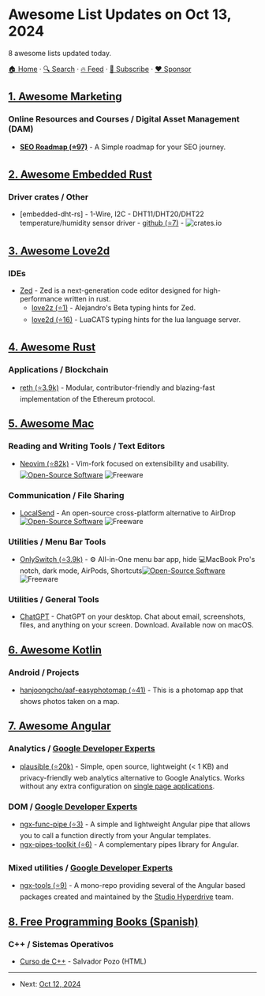 # Awesome List Updates on Oct 13, 2024

8 awesome lists updated today.

[🏠 Home](/README.md) · [🔍 Search](https://www.trackawesomelist.com/search/) · [🔥 Feed](https://www.trackawesomelist.com/rss.xml) · [📮 Subscribe](https://trackawesomelist.us17.list-manage.com/subscribe?u=d2f0117aa829c83a63ec63c2f&id=36a103854c) · [❤️  Sponsor](https://github.com/sponsors/theowenyoung)



## [1. Awesome Marketing](/content/marketingtoolslist/awesome-marketing/README.md)

### Online Resources and Courses / Digital Asset Management (DAM)

*   **[SEO Roadmap (⭐97)](https://github.com/seoroadmap/seo-roadmap)** - A Simple roadmap for your SEO journey.

## [2. Awesome Embedded Rust](/content/rust-embedded/awesome-embedded-rust/README.md)

### Driver crates / Other

*   \[embedded-dht-rs] - 1-Wire, I2C - DHT11/DHT20/DHT22 temperature/humidity sensor driver - [github (⭐7)](https://github.com/rust-dd/embedded-dht-rs) - ![crates.io](https://img.shields.io/crates/v/embedded-dht-rs.svg)

## [3. Awesome Love2d](/content/love2d-community/awesome-love2d/README.md)

### IDEs

*   [Zed](https://zed.dev) - Zed is a next-generation code editor designed for high-performance written in rust.
    *   [love2z (⭐1)](https://github.com/alejandro-alzate/love2z) - Alejandro's Beta typing hints for Zed.
    *   [love2d (⭐16)](https://github.com/LuaCATS/love2d) - LuaCATS typing hints for the lua language server.

## [4. Awesome Rust](/content/rust-unofficial/awesome-rust/README.md)

### Applications / Blockchain

*   [reth (⭐3.9k)](https://github.com/paradigmxyz/reth) - Modular, contributor-friendly and blazing-fast implementation of the Ethereum protocol.

## [5. Awesome Mac](/content/jaywcjlove/awesome-mac/README.md)

### Reading and Writing Tools / Text Editors

*   [Neovim (⭐82k)](https://github.com/neovim/neovim) - Vim-fork focused on extensibility and usability. [![Open-Source Software](https://jaywcjlove.github.io/sb/ico/min-oss.svg "Open Source Software")](https://github.com/neovim/neovim) ![Freeware](https://jaywcjlove.github.io/sb/ico/min-free.svg "Freeware")

### Communication / File Sharing

*   [LocalSend](https://localsend.org/) -  An open-source cross-platform alternative to AirDrop [![Open-Source Software](https://jaywcjlove.github.io/sb/ico/min-oss.svg "Open Source Software")](https://github.com/localsend/localsend) ![Freeware](https://jaywcjlove.github.io/sb/ico/min-free.svg "Freeware")

### Utilities / Menu Bar Tools

*   [OnlySwitch (⭐3.9k)](https://github.com/jacklandrin/OnlySwitch) - ⚙️ All-in-One menu bar app, hide 💻MacBook Pro's notch, dark mode, AirPods, Shortcuts[![Open-Source Software](https://jaywcjlove.github.io/sb/ico/min-oss.svg "Open Source Software")](https://github.com/jacklandrin/OnlySwitch) ![Freeware](https://jaywcjlove.github.io/sb/ico/min-free.svg "Freeware")

### Utilities / General Tools

*   [ChatGPT](https://openai.com/chatgpt/mac/) - ChatGPT on your desktop. Chat about email, screenshots, files, and anything on your screen. Download. Available now on macOS.

## [6. Awesome Kotlin](/content/KotlinBy/awesome-kotlin/README.md)

### Android / Projects

*   [hanjoongcho/aaf-easyphotomap (⭐41)](https://github.com/hanjoongcho/aaf-easyphotomap) - This is a photomap app that shows photos taken on a map.

## [7. Awesome Angular](/content/PatrickJS/awesome-angular/README.md)

### Analytics / [Google Developer Experts](https://developers.google.com/experts/all/technology/web-technologies)

*   [plausible (⭐20k)](https://github.com/plausible/analytics) - Simple, open source, lightweight (< 1 KB) and privacy-friendly web analytics alternative to Google Analytics. Works without any extra configuration on [single page applications](https://plausible.io/docs/spa-support).

### DOM / [Google Developer Experts](https://developers.google.com/experts/all/technology/web-technologies)

*   [ngx-func-pipe (⭐3)](https://github.com/ko1ebayev/ngx-func-pipe) - A simple and lightweight Angular pipe that allows you to call a function directly from your Angular templates.
*   [ngx-pipes-toolkit (⭐6)](https://github.com/SlyTed/ngx-pipes-toolkit) - A complementary pipes library for Angular.

### Mixed utilities / [Google Developer Experts](https://developers.google.com/experts/all/technology/web-technologies)

*   [ngx-tools (⭐9)](https://github.com/studiohyperdrive/ngx-tools) - A mono-repo providing several of the Angular based packages created and maintained by the [Studio Hyperdrive](https://studiohyperdrive.be/) team.

## [8. Free Programming Books (Spanish)](/content/EbookFoundation/free-programming-books/books/free-programming-books-es/README.md)

### C++ / Sistemas Operativos

*   [Curso de C++](https://conclase.net/c/curso) - Salvador Pozo (HTML)

---

- Next: [Oct 12, 2024](/content/2024/10/12/README.md)
